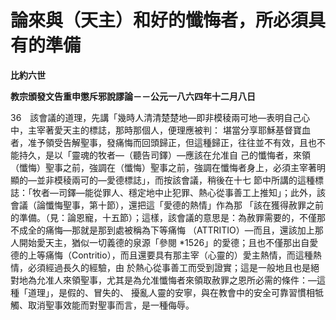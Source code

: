 # 論來與（天主）和好的懺悔者，所必須具有的準備


**比約六世**

**教宗頒發文告重申懲斥邪說謬論－－公元一八六四年十二月八日**





36　該會議的道理，先講「幾時人清清楚楚地—即非模稜兩可地—表明自己心中，主宰著愛天主的標誌，那時那個人，便理應被判：
堪當分享耶穌基督寶血者，准予領受告解聖事，發痛悔而回頭歸正，但這種歸正，往往並不有效，且也不能持久，是以「靈魂的牧者—（聽告司鐸）—應該在允准自
己的懺悔者，來領（懺悔）聖事之前，強調在（懺悔）聖事之前，強調在懺悔者身上，必須主宰著明顯的—並非模稜兩可的—愛德標誌」，而按該會議，稍後在十七
節中所講的這種標誌：「牧者—司鐸—能從罪人、穩定地中止犯罪、熱心從事善工上推知」；此外，該會議（論懺悔聖事，第十節），還把這「愛德的熱情」作為那
「該在獲得赦罪之前的準備。（見：論恩寵，十五節）；這樣，該會議的意思是：為赦罪需要的，不僅那不成全的痛悔—那就是那到處被稱為下等痛悔
（ATTRITIO）—而且，還該加上那人開始愛天主，猶似一切義德的泉源「參閱 
*1526」的愛德；且也不僅那出自愛德的上等痛悔（Contritio），而且還要具有那主宰（心靈的）愛主熱情，而這種熱情，必須經過長久的經驗，由
於熱心從事善工而受到證實；這是一般地且也是絕對地為允准人來領聖事，尤其是為允准懺悔者來領取赦罪之恩所必需的條件：—這種「道理」，是假的、冒失的、
擾亂人靈的安寧，與在教會中的安全可靠習慣相牴觸、取消聖事效能而對聖事而言，是一種侮辱。

